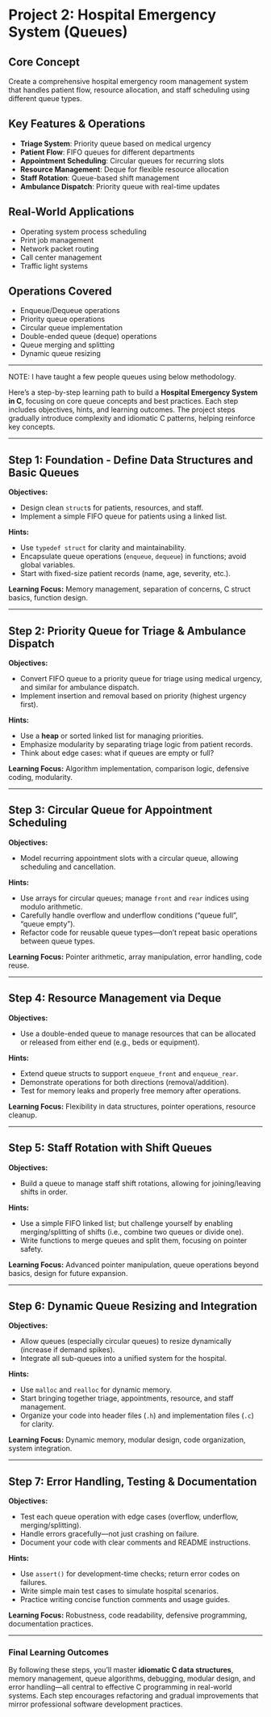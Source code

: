 # Project 2: Hospital Emergency System (Queues)

## Core Concept

Create a comprehensive hospital emergency room management system that handles patient flow, resource allocation, and staff scheduling using different queue types.

## Key Features \& Operations

- **Triage System**: Priority queue based on medical urgency
- **Patient Flow**: FIFO queues for different departments
- **Appointment Scheduling**: Circular queues for recurring slots
- **Resource Management**: Deque for flexible resource allocation
- **Staff Rotation**: Queue-based shift management
- **Ambulance Dispatch**: Priority queue with real-time updates


## Real-World Applications

- Operating system process scheduling
- Print job management
- Network packet routing
- Call center management
- Traffic light systems


## Operations Covered

- Enqueue/Dequeue operations
- Priority queue operations
- Circular queue implementation
- Double-ended queue (deque) operations
- Queue merging and splitting
- Dynamic queue resizing

***
NOTE: I have taught a few people queues using below methodology.

Here’s a step-by-step learning path to build a **Hospital Emergency System in C**, focusing on core queue concepts and best practices. Each step includes objectives, hints, and learning outcomes. The project steps gradually introduce complexity and idiomatic C patterns, helping reinforce key concepts.

***

## Step 1: Foundation - Define Data Structures and Basic Queues

**Objectives:**
- Design clean `struct`s for patients, resources, and staff.
- Implement a simple FIFO queue for patients using a linked list.

**Hints:**
- Use `typedef struct` for clarity and maintainability.
- Encapsulate queue operations (`enqueue`, `dequeue`) in functions; avoid global variables.
- Start with fixed-size patient records (name, age, severity, etc.).

**Learning Focus:**
Memory management, separation of concerns, C struct basics, function design.

***

## Step 2: Priority Queue for Triage & Ambulance Dispatch

**Objectives:**
- Convert FIFO queue to a priority queue for triage using medical urgency, and similar for ambulance dispatch.
- Implement insertion and removal based on priority (highest urgency first).

**Hints:**
- Use a **heap** or sorted linked list for managing priorities.
- Emphasize modularity by separating triage logic from patient records.
- Think about edge cases: what if queues are empty or full?

**Learning Focus:**
Algorithm implementation, comparison logic, defensive coding, modularity.

***

## Step 3: Circular Queue for Appointment Scheduling

**Objectives:**
- Model recurring appointment slots with a circular queue, allowing scheduling and cancellation.

**Hints:**
- Use arrays for circular queues; manage `front` and `rear` indices using modulo arithmetic.
- Carefully handle overflow and underflow conditions (“queue full”, “queue empty”).
- Refactor code for reusable queue types—don’t repeat basic operations between queue types.

**Learning Focus:**
Pointer arithmetic, array manipulation, error handling, code reuse.

***

## Step 4: Resource Management via Deque

**Objectives:**
- Use a double-ended queue to manage resources that can be allocated or released from either end (e.g., beds or equipment).

**Hints:**
- Extend queue structs to support `enqueue_front` and `enqueue_rear`.
- Demonstrate operations for both directions (removal/addition).
- Test for memory leaks and properly free memory after operations.

**Learning Focus:**
Flexibility in data structures, pointer operations, resource cleanup.

***

## Step 5: Staff Rotation with Shift Queues

**Objectives:**
- Build a queue to manage staff shift rotations, allowing for joining/leaving shifts in order.

**Hints:**
- Use a simple FIFO linked list; but challenge yourself by enabling merging/splitting of shifts (i.e., combine two queues or divide one).
- Write functions to merge queues and split them, focusing on pointer safety.

**Learning Focus:**
Advanced pointer manipulation, queue operations beyond basics, design for future expansion.

***

## Step 6: Dynamic Queue Resizing and Integration

**Objectives:**
- Allow queues (especially circular queues) to resize dynamically (increase if demand spikes).
- Integrate all sub-queues into a unified system for the hospital.

**Hints:**
- Use `malloc` and `realloc` for dynamic memory.
- Start bringing together triage, appointments, resource, and staff management.
- Organize your code into header files (`.h`) and implementation files (`.c`) for clarity.

**Learning Focus:**
Dynamic memory, modular design, code organization, system integration.

***

## Step 7: Error Handling, Testing & Documentation

**Objectives:**
- Test each queue operation with edge cases (overflow, underflow, merging/splitting).
- Handle errors gracefully—not just crashing on failure.
- Document your code with clear comments and README instructions.

**Hints:**
- Use `assert()` for development-time checks; return error codes on failures.
- Write simple main test cases to simulate hospital scenarios.
- Practice writing concise function comments and usage guides.

**Learning Focus:**
Robustness, code readability, defensive programming, documentation practices.

***

### Final Learning Outcomes

By following these steps, you’ll master **idiomatic C data structures**, memory management, queue algorithms, debugging, modular design, and error handling—all central to effective C programming in real-world systems. Each step encourages refactoring and gradual improvements that mirror professional software development practices.

